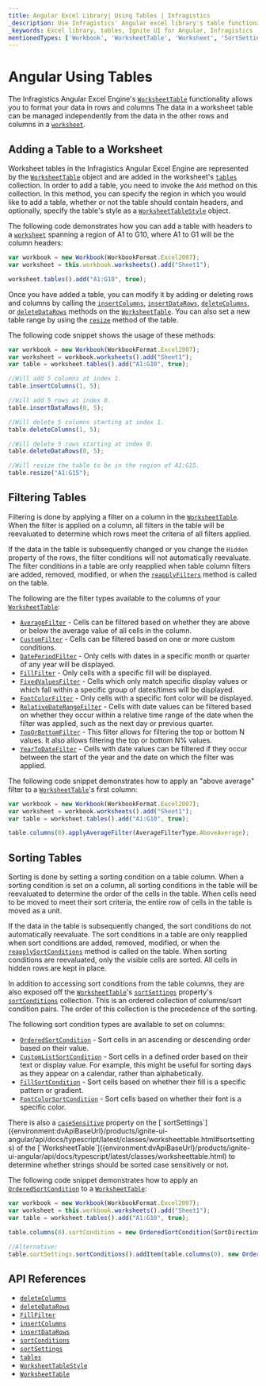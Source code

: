 ```yaml
---
title: Angular Excel Library| Using Tables | Infragistics
_description: Use Infragistics' Angular excel library's table functionality to format your data in rows and columns. View Ignite UI for Angular excel tutorials for more information!
_keywords: Excel library, tables, Ignite UI for Angular, Infragistics
mentionedTypes: ['Workbook', 'WorksheetTable', 'Worksheet', 'SortSettings']
---
```


# Angular Using Tables

The Infragistics Angular Excel Engine's [`WorksheetTable`]({environment:dvApiBaseUrl}/products/ignite-ui-angular/api/docs/typescript/latest/classes/worksheettable.html) functionality allows you to format your data in rows and columns The data in a worksheet table can be managed independently from the data in the other rows and columns in a [`worksheet`]({environment:dvApiBaseUrl}/products/ignite-ui-angular/api/docs/typescript/latest/classes/worksheettable.html#worksheet).

<!--## Angular Using Tables Example


<code-view style="height: 500px"
           data-demos-base-url="{environment:dvDemosBaseUrl}"
           iframe-src="{environment:dvDemosBaseUrl}/excel/excel-library-working-with-tables"
           alt="Angular Using Tables Example" >
</code-view>

-->

<div class="divider--half"></div>

## Adding a Table to a Worksheet

Worksheet tables in the Infragistics Angular Excel Engine are represented by the [`WorksheetTable`]({environment:dvApiBaseUrl}/products/ignite-ui-angular/api/docs/typescript/latest/classes/worksheettable.html) object and are added in the worksheet's [`tables`]({environment:dvApiBaseUrl}/products/ignite-ui-angular/api/docs/typescript/latest/classes/worksheet.html#tables) collection. In order to add a table, you need to invoke the `Add` method on this collection. In this method, you can specify the region in which you would like to add a table, whether or not the table should contain headers, and optionally, specify the table's style as a [`WorksheetTableStyle`]({environment:dvApiBaseUrl}/products/ignite-ui-angular/api/docs/typescript/latest/classes/worksheettablestyle.html) object.

The following code demonstrates how you can add a table with headers to a [`worksheet`]({environment:dvApiBaseUrl}/products/ignite-ui-angular/api/docs/typescript/latest/classes/worksheettable.html#worksheet) spanning a region of A1 to G10, where A1 to G1 will be the column headers:

```ts
var workbook = new Workbook(WorkbookFormat.Excel2007);
var worksheet = this.workbook.worksheets().add("Sheet1");

worksheet.tables().add("A1:G10", true);
```

Once you have added a table, you can modify it by adding or deleting rows and columns by calling the [`insertColumns`]({environment:dvApiBaseUrl}/products/ignite-ui-angular/api/docs/typescript/latest/classes/worksheettable.html#insertcolumns), [`insertDataRows`]({environment:dvApiBaseUrl}/products/ignite-ui-angular/api/docs/typescript/latest/classes/worksheettable.html#insertdatarows), [`deleteColumns`]({environment:dvApiBaseUrl}/products/ignite-ui-angular/api/docs/typescript/latest/classes/worksheettable.html#deletecolumns), or [`deleteDataRows`]({environment:dvApiBaseUrl}/products/ignite-ui-angular/api/docs/typescript/latest/classes/worksheettable.html#deletedatarows) methods on the [`WorksheetTable`]({environment:dvApiBaseUrl}/products/ignite-ui-angular/api/docs/typescript/latest/classes/worksheettable.html). You can also set a new table range by using the [`resize`]({environment:dvApiBaseUrl}/products/ignite-ui-angular/api/docs/typescript/latest/classes/worksheettable.html#resize) method of the table.

The following code snippet shows the usage of these methods:

```ts
var workbook = new Workbook(WorkbookFormat.Excel2007);
var worksheet = workbook.worksheets().add("Sheet1");
var table = worksheet.tables().add("A1:G10", true);

//Will add 5 columns at index 1.
table.insertColumns(1, 5);

//Will add 5 rows at index 0.
table.insertDataRows(0, 5);

//Will delete 5 columns starting at index 1.
table.deleteColumns(1, 5);

//Will delete 5 rows starting at index 0.
table.deleteDataRows(0, 5);

//Will resize the table to be in the region of A1:G15.
table.resize("A1:G15");
```

## Filtering Tables

Filtering is done by applying a filter on a column in the [`WorksheetTable`]({environment:dvApiBaseUrl}/products/ignite-ui-angular/api/docs/typescript/latest/classes/worksheettable.html). When the filter is applied on a column, all filters in the table will be reevaluated to determine which rows meet the criteria of all filters applied.

If the data in the table is subsequently changed or you change the `Hidden` property of the rows, the filter conditions will not automatically reevaluate. The filter conditions in a table are only reapplied when table column filters are added, removed, modified, or when the [`reapplyFilters`]({environment:dvApiBaseUrl}/products/ignite-ui-angular/api/docs/typescript/latest/classes/worksheettable.html#reapplyfilters) method is called on the table.

The following are the filter types available to the columns of your [`WorksheetTable`]({environment:dvApiBaseUrl}/products/ignite-ui-angular/api/docs/typescript/latest/classes/worksheettable.html):

-   [`AverageFilter`]({environment:dvApiBaseUrl}/products/ignite-ui-angular/api/docs/typescript/latest/classes/averagefilter.html) - Cells can be filtered based on whether they are above or below the average value of all cells in the column.
-   [`CustomFilter`]({environment:dvApiBaseUrl}/products/ignite-ui-angular/api/docs/typescript/latest/classes/customfilter.html) - Cells can be filtered based on one or more custom conditions.
-   [`DatePeriodFilter`]({environment:dvApiBaseUrl}/products/ignite-ui-angular/api/docs/typescript/latest/classes/dateperiodfilter.html) - Only cells with dates in a specific month or quarter of any year will be displayed.
-   [`FillFilter`]({environment:dvApiBaseUrl}/products/ignite-ui-angular/api/docs/typescript/latest/classes/fillfilter.html) - Only cells with a specific fill will be displayed.
-   [`FixedValuesFilter`]({environment:dvApiBaseUrl}/products/ignite-ui-angular/api/docs/typescript/latest/classes/fixedvaluesfilter.html) - Cells which only match specific display values or which fall within a specific group of dates/times will be displayed.
-   [`FontColorFilter`]({environment:dvApiBaseUrl}/products/ignite-ui-angular/api/docs/typescript/latest/classes/fontcolorfilter.html) - Only cells with a specific font color will be displayed.
-   [`RelativeDateRangeFilter`]({environment:dvApiBaseUrl}/products/ignite-ui-angular/api/docs/typescript/latest/classes/relativedaterangefilter.html) - Cells with date values can be filtered based on whether they occur within a relative time range of the date when the filter was applied, such as the next day or previous quarter.
-   [`TopOrBottomFilter`]({environment:dvApiBaseUrl}/products/ignite-ui-angular/api/docs/typescript/latest/classes/toporbottomfilter.html) - This filter allows for filtering the top or bottom N values. It also allows filtering the top or bottom N% values.
-   [`YearToDateFilter`]({environment:dvApiBaseUrl}/products/ignite-ui-angular/api/docs/typescript/latest/classes/yeartodatefilter.html) - Cells with date values can be filtered if they occur between the start of the year and the date on which the filter was applied.

The following code snippet demonstrates how to apply an "above average" filter to a [`WorksheetTable`]({environment:dvApiBaseUrl}/products/ignite-ui-angular/api/docs/typescript/latest/classes/worksheettable.html)'s first column:

```ts
var workbook = new Workbook(WorkbookFormat.Excel2007);
var worksheet = workbook.worksheets().add("Sheet1");
var table = worksheet.tables().add("A1:G10", true);

table.columns(0).applyAverageFilter(AverageFilterType.AboveAverage);
```

## Sorting Tables

Sorting is done by setting a sorting condition on a table column. When a sorting condition is set on a column, all sorting conditions in the table will be reevaluated to determine the order of the cells in the table. When cells need to be moved to meet their sort criteria, the entire row of cells in the table is moved as a unit.

If the data in the table is subsequently changed, the sort conditions do not automatically reevaluate. The sort conditions in a table are only reapplied when sort conditions are added, removed, modified, or when the [`reapplySortConditions`]({environment:dvApiBaseUrl}/products/ignite-ui-angular/api/docs/typescript/latest/classes/worksheettable.html#reapplysortconditions) method is called on the table. When sorting conditions are reevaluated, only the visible cells are sorted. All cells in hidden rows are kept in place.

In addition to accessing sort conditions from the table columns, they are also exposed off the [`WorksheetTable`]({environment:dvApiBaseUrl}/products/ignite-ui-angular/api/docs/typescript/latest/classes/worksheettable.html)'s [`sortSettings`]({environment:dvApiBaseUrl}/products/ignite-ui-angular/api/docs/typescript/latest/classes/worksheettable.html#sortsettings) property's [`sortConditions`]({environment:dvApiBaseUrl}/products/ignite-ui-angular/api/docs/typescript/latest/classes/sortsettings`1.html#sortconditions) collection. This is an ordered collection of columns/sort condition pairs. The order of this collection is the precedence of the sorting.

The following sort condition types are available to set on columns:

-   [`OrderedSortCondition`]({environment:dvApiBaseUrl}/products/ignite-ui-angular/api/docs/typescript/latest/classes/orderedsortcondition.html) - Sort cells in an ascending or descending order based on their value.
-   [`CustomListSortCondition`]({environment:dvApiBaseUrl}/products/ignite-ui-angular/api/docs/typescript/latest/classes/customlistsortcondition.html) - Sort cells in a defined order based on their text or display value. For example, this might be useful for sorting days as they appear on a calendar, rather than alphabetically.
-   [`FillSortCondition`]({environment:dvApiBaseUrl}/products/ignite-ui-angular/api/docs/typescript/latest/classes/fillsortcondition.html) - Sort cells based on whether their fill is a specific pattern or gradient.
-   [`FontColorSortCondition`]({environment:dvApiBaseUrl}/products/ignite-ui-angular/api/docs/typescript/latest/classes/fontcolorsortcondition.html) - Sort cells based on whether their font is a specific color.

There is also a [`caseSensitive`]({environment:dvApiBaseUrl}/products/ignite-ui-angular/api/docs/typescript/latest/classes/sortsettings`1.html#casesensitive) property on the [`sortSettings`]({environment:dvApiBaseUrl}/products/ignite-ui-angular/api/docs/typescript/latest/classes/worksheettable.html#sortsettings) of the [`WorksheetTable`]({environment:dvApiBaseUrl}/products/ignite-ui-angular/api/docs/typescript/latest/classes/worksheettable.html) to determine whether strings should be sorted case sensitively or not.

The following code snippet demonstrates how to apply an [`OrderedSortCondition`]({environment:dvApiBaseUrl}/products/ignite-ui-angular/api/docs/typescript/latest/classes/orderedsortcondition.html) to a [`WorksheetTable`]({environment:dvApiBaseUrl}/products/ignite-ui-angular/api/docs/typescript/latest/classes/worksheettable.html):

```ts
var workbook = new Workbook(WorkbookFormat.Excel2007);
var worksheet = this.workbook.worksheets().add("Sheet1");
var table = worksheet.tables().add("A1:G10", true);

table.columns(0).sortCondition = new OrderedSortCondition(SortDirection.Ascending);

//Alternative:
table.sortSettings.sortConditions().addItem(table.columns(0), new OrderedSortCondition(SortDirection.Ascending));
```

## API References

-   [`deleteColumns`]({environment:dvApiBaseUrl}/products/ignite-ui-angular/api/docs/typescript/latest/classes/worksheettable.html#deletecolumns)
-   [`deleteDataRows`]({environment:dvApiBaseUrl}/products/ignite-ui-angular/api/docs/typescript/latest/classes/worksheettable.html#deletedatarows)
-   [`FillFilter`]({environment:dvApiBaseUrl}/products/ignite-ui-angular/api/docs/typescript/latest/classes/fillfilter.html)
-   [`insertColumns`]({environment:dvApiBaseUrl}/products/ignite-ui-angular/api/docs/typescript/latest/classes/worksheettable.html#insertcolumns)
-   [`insertDataRows`]({environment:dvApiBaseUrl}/products/ignite-ui-angular/api/docs/typescript/latest/classes/worksheettable.html#insertdatarows)
-   [`sortConditions`]({environment:dvApiBaseUrl}/products/ignite-ui-angular/api/docs/typescript/latest/classes/sortsettings`1.html#sortconditions)
-   [`sortSettings`]({environment:dvApiBaseUrl}/products/ignite-ui-angular/api/docs/typescript/latest/classes/worksheettable.html#sortsettings)
-   [`tables`]({environment:dvApiBaseUrl}/products/ignite-ui-angular/api/docs/typescript/latest/classes/worksheet.html#tables)
-   [`WorksheetTableStyle`]({environment:dvApiBaseUrl}/products/ignite-ui-angular/api/docs/typescript/latest/classes/worksheettablestyle.html)
-   [`WorksheetTable`]({environment:dvApiBaseUrl}/products/ignite-ui-angular/api/docs/typescript/latest/classes/worksheettable.html)
